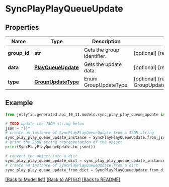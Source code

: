 # SyncPlayPlayQueueUpdate


## Properties

Name | Type | Description | Notes
------------ | ------------- | ------------- | -------------
**group_id** | **str** | Gets the group identifier. | [optional] [readonly] 
**data** | [**PlayQueueUpdate**](PlayQueueUpdate.md) | Gets the update data. | [optional] [readonly] 
**type** | [**GroupUpdateType**](GroupUpdateType.md) | Enum GroupUpdateType. | [optional] [readonly] [default to GroupUpdateType.PLAYQUEUE]

## Example

```python
from jellyfin.generated.api_10_11.models.sync_play_play_queue_update import SyncPlayPlayQueueUpdate

# TODO update the JSON string below
json = "{}"
# create an instance of SyncPlayPlayQueueUpdate from a JSON string
sync_play_play_queue_update_instance = SyncPlayPlayQueueUpdate.from_json(json)
# print the JSON string representation of the object
print(SyncPlayPlayQueueUpdate.to_json())

# convert the object into a dict
sync_play_play_queue_update_dict = sync_play_play_queue_update_instance.to_dict()
# create an instance of SyncPlayPlayQueueUpdate from a dict
sync_play_play_queue_update_from_dict = SyncPlayPlayQueueUpdate.from_dict(sync_play_play_queue_update_dict)
```
[[Back to Model list]](../README.md#documentation-for-models) [[Back to API list]](../README.md#documentation-for-api-endpoints) [[Back to README]](../README.md)


